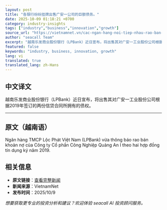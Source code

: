 ```yaml
---
layout: post
title: "各银行纷纷挂牌出售广安一公司的巨额债务。"
date: 2025-10-09 01:18:21 +0700
category: industry-insights
tags: ["industry","business","innovation","growth"]
source_url: "https://vietnamnet.vn/cac-ngan-hang-noi-tiep-nhau-rao-ban-no-khung-cua-quang-an-i-2450501.html"
author: "seacall Team"
excerpt: "越南乐发商业股份银行（LPBank）近日宣布，将出售其对广安一工业股份公司根据2019年签订的两份信贷合同所拥有的债权。..."
featured: false
keywords: "industry, business, innovation, growth"
lang: vi
translated: true
translated_lang: zh-Hans
---
```


## 中文译文

越南乐发商业股份银行（LPBank）近日宣布，将出售其对广安一工业股份公司根据2019年签订的两份信贷合同所拥有的债权。

---

## 原文（越南语）

Ngân hàng TMCP Lộc Phát Việt Nam (LPBank) vừa thông báo rao bán khoản nợ của Công ty Cổ phần Công Nghiệp Quảng An I theo hai hợp đồng tín dụng ký năm 2019.

## 相关信息

- **原文链接**：[查看完整新闻](https://vietnamnet.vn/cac-ngan-hang-noi-tiep-nhau-rao-ban-no-khung-cua-quang-an-i-2450501.html)
- **新闻来源**：VietnamNet
- **发布时间**：2025/10/9

*想要获取更专业的投资分析和建议？欢迎体验 seacall AI 投资顾问服务。*